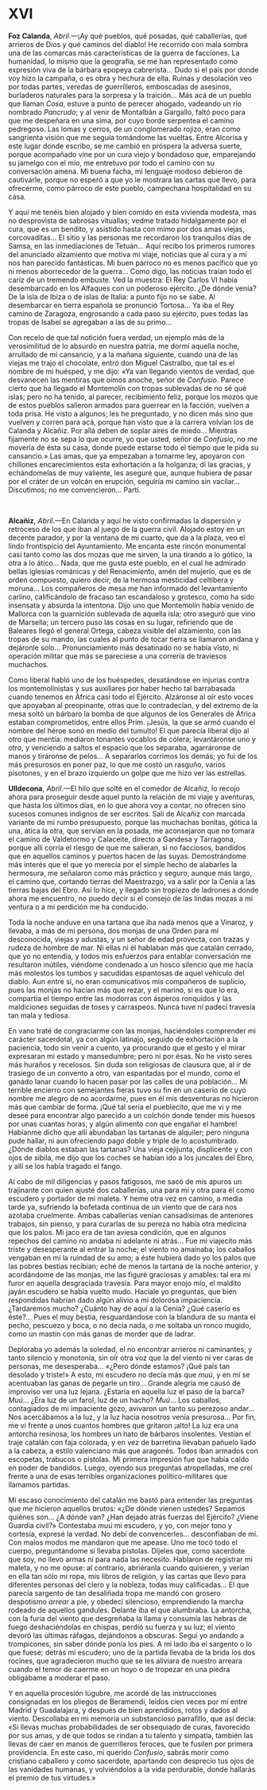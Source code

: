 # XVI

**Foz Calanda**, *Abril*.—¡Ay qué pueblos, qué posadas, qué caballerías, qué
arrieros de Dios y qué caminos del diablo! He recorrido con mala sombra una de
las comarcas más características de la guerra de facciones. La humanidad, lo
mismo que la geografía, se me han representado como expresión viva de la
bárbara epopeya cabrerista... Dudo si el país por donde voy hizo la campaña,
o es obra y hechura de ella. Ruinas y desolación veo por todas partes, veredas
de guerrilleros, emboscadas de asesinos, burladeros naturales para la sorpresa
y la traición... Más acá de un pueblo que llaman *Cosa*, estuve a punto de
perecer ahogado, vadeando un río nombrado *Pancrudo*; y al venir de Montalbán
a Gargallo, faltó poco para que me despeñara en una sima, por cuyo borde
serpentea el camino pedregoso. Las lomas y cerros, de un conglomerado rojizo,
eran como sangrienta visión que me seguía tomándome las vueltas. Entre Alcorisa
y este lugar donde escribo, se me cambió en próspera la adversa suerte, porque
acompañado vine por un cura viejo y bondadoso que, emparejando su jamelgo con
el mío, me entretuvo por todo el camino con su conversación amena. Mi buena
facha, mi lenguaje modoso debieron de cautivarle, porque no esperó a que yo le
mostrara las cartas que llevo, para ofrecerme, como párroco de este pueblo,
campechana hospitalidad en su casa.

Y aquí me tenéis bien alojado y bien comido en esta vivienda modesta, mas no
desprovista de sabrosas vituallas; vedme tratado hidalgamente por el cura, que
es un bendito, y asistido hasta con mimo por dos amas viejas, corcovaditas...
El sitio y las personas me recordaron los tranquilos días de Samsa, en las
inmediaciones de Tetuán... Aquí recibo los primeros rumores del anunciado
alzamiento que motiva mi viaje, noticias que al cura y a mí nos han parecido
fantásticas. Mi buen párroco no es menos pacífico que yo ni menos aborrecedor
de la guerra... Como digo, las noticias traían todo el cariz de un tremendo
embuste. Ved la muestra: El Rey Carlos VI había desembarcado en los Alfaques
con un poderoso ejército. ¿De dónde venía? De la isla de Ibiza o de islas de
Italia: a punto fijo no se sabe. Al desembarcar en tierra española se pronunció
Tortosa... Ya iba el Rey camino de Zaragoza, engrosando a cada paso su
ejército, pues todas las tropas de Isabel se agregaban a las de su primo...

Con recelo de que tal notición fuera verdad, un ejemplo más de la verosimilitud
de lo absurdo en nuestra patria, me dormí aquella noche, arrullado de mi
cansancio, y a la mañana siguiente, cuando una de las viejas me trajo el
chocolate, entró don Miguel Castralbo, que tal es el nombre de mi huésped, y me
dijo: «Ya van llegando vientos de verdad, que desvanecen las mentiras que oímos
anoche, señor de *Confusio*. Parece cierto que ha llegado el Montemolín con
tropas sublevadas de no sé qué islas; pero no ha tenido, al parecer,
recibimiento feliz, porque los mozos que de estos pueblos salieron armados para
guerrear en la facción, vuelven a toda prisa. He visto a algunos; les he
preguntado, y no dicen más sino que vuelven y corren para acá, porque han visto
que a la carrera volvían los de Calanda y Alcañiz. Por allá deben de soplar
aires de miedo... Mientras fijamente no se sepa lo que ocurre, yo que usted,
señor de *Confusio*, no me movería de ésta su casa, donde puede estarse todo el
tiempo que le pida su cansancio.» Las amas, que ya empezaban a tomarme ley,
apoyaron con chillones encarecimientos esta exhortación a la holganza; di las
gracias, y echándomelas de muy valiente, les aseguré que, aunque hubiera de
pasar por el cráter de un volcán en erupción, seguiría mi camino sin vacilar...
Discutimos; no me convencieron... Partí.

<p> </p>

**Alcañiz**, *Abril*.—En Calanda y aquí he visto confirmadas la dispersión
y retroceso de los que iban al juego de la guerra civil. Alojado estoy en un
decente parador, y por la ventana de mi cuarto, que da a la plaza, veo el lindo
frontispicio del Ayuntamiento. Me encanta este rincón monumental casi tanto
como las dos mozas que me sirven, la una tirando a lo gótico, la otra a lo
ático... Nada, que me gusta este pueblo, en el cual he admirado bellas iglesias
románicas y del Renacimiento, amén del mujerío, que es de orden compuesto,
quiero decir, de la hermosa mesticidad celtíbera y moruna... Los compañeros de
mesa me han informado del levantamiento carlino, calificándolo de fracaso tan
escandaloso y grotesco, como ha sido insensata y absurda la intentona. Dijo uno
que Montemolín había venido de Mallorca con la guarnición sublevada de aquella
isla; otro aseguró que vino de Marsella; un tercero puso las cosas en su lugar,
refiriendo que de Baleares llegó el general Ortega, cabeza visible del
alzamiento, con las tropas de su mando, las cuales al punto de tocar tierra se
llamaron andana y dejáronle solo... Pronunciamiento más desatinado no se había
visto, ni operación militar que más se pareciese a una correría de traviesos
muchachos.

Como liberal habló uno de los huéspedes, desatándose en injurias contra los
montemolinistas y sus auxiliares por haber hecho tal barrabasada cuando tenemos
en África casi todo el Ejército. Alzáronse al oír esto voces que apoyaban al
preopinante, otras que lo contradecían, y del extremo de la mesa soltó un
bárbaro la bomba de que algunos de los Generales de África estaban
comprometidos, entre ellos Prim. ¡Jesús, la que se armó cuando el nombre del
héroe sonó en medio del tumulto! El que parecía liberal dijo al otro que
mentía: mediaron tonantes vocablos de cólera; levantáronse uno y otro,
y venciendo a saltos el espacio que los separaba, agarráronse de manos
y tiráronse de pelos... A separarlos corrimos los demás; yo fui de los más
presurosos en poner paz, lo que me costó un rasguño, varios pisotones, y en el
brazo izquierdo un golpe que me hizo ver las estrellas.

**Ulldecona**, *Abril*.—El hilo que solté en el comedor de Alcañiz, lo recojo
ahora para proseguir desde aquel punto la relación de mi viaje y aventuras, que
hasta los últimos días, en lo que ahora voy a contar, no ofrecen sino sucesos
comunes indignos de ser escritos. Salí de Alcañiz con marcada variante de mi
rumbo presupuesto, porque las muchachas bonitas, gótica la una, ática la otra,
que servían en la posada, me aconsejaron que no tomara el camino de Valdetormo
y Calaceite, directo a Gandesa y Tarragona, porque allí corría el riesgo de que
me salieran, si no facciosos, bandidos que en aquellos caminos y puertos hacen
de las suyas. Demostrándome más interés que el que yo merecía por el simple
hecho de alabarles la hermosura, me señalaron como más práctico y seguro,
aunque más largo, el camino que, cortando tierras del Maestrazgo, va a salir
por la Cenia a las tierras bajas del Ebro. Así lo hice, y llegado sin tropiezo
de ladrones a donde ahora me encuentro, no puedo decir si el consejo de las
lindas mozas a mi ventura o a mi perdición me ha conducido.

Toda la noche anduve en una tartana que iba nada menos que a Vinaroz,
y llevaba, a más de mi persona, dos monjas de una Orden para mí desconocida,
viejas y adustas, y un señor de edad provecta, con trazas y rudeza de hombre de
mar. Ni ellas ni él hablaban más que catalán cerrado, que yo no entendía,
y todos mis esfuerzos para entablar conversación me resultaron inútiles,
viéndome condenado a un hosco silencio que me hacía más molestos los tumbos
y sacudidas espantosas de aquel vehículo del diablo. Aun entre sí, no eran
comunicativos mis compañeros de suplicio, pues las monjas no hacían más que
rezar, y el marino, si es que lo era, compartía el tiempo entre las modorras
con ásperos ronquidos y las maldiciones seguidas de toses y carraspeos. Nunca
tuve ni padecí travesía tan mala y tediosa.

En vano traté de congraciarme con las monjas, haciéndoles comprender mi
carácter sacerdotal, ya con algún latinajo, seguido de exhortación a la
paciencia, todo sin venir a cuento, ya procurando que el gesto y el mirar
expresaran mi estado y mansedumbre; pero ni por ésas. No he visto seres más
huraños y recelosos. Sin duda son religiosas de clausura que, al ir de trasiego
de un convento a otro, van espantadas por el mundo, como el ganado lanar cuando
lo hacen pasar por las calles de una población... Mi terrible encierro con
semejantes fieras tuvo su fin en un caserío de cuyo nombre me alegro de no
acordarme, pues en él mis desventuras no hicieron más que cambiar de forma.
¡Qué tal sería el pueblecito, que me vi y me deseé para encontrar algo parecido
a un colchón donde tender mis huesos por unas cuantas horas, y algún alimento
con que engañar el hambre! Habíanme dicho que allí abundaban las tartanas de
alquiler; pero ninguna pude hallar, ni aun ofreciendo pago doble y triple de lo
acostumbrado. ¿Dónde diablos estaban las tartanas? Una vieja cejijunta,
displicente y con ojos de sibila, me dijo que los coches se habían ido a los
juncales del Ebro, y allí se los había tragado el fango.

Al cabo de mil diligencias y pasos fatigosos, me sacó de mis apuros un
trajinante con quien ajusté dos caballerías, una para mí y otra para él como
escudero y portador de mi maleta. Y heme otra vez en camino, a media tarde ya,
sufriendo la bofetada continua de un viento que de cara nos azotaba cruelmente.
Ambas caballerías venían cansadísimas de anteriores trabajos, sin pienso,
y para curarlas de su pereza no había otra medicina que los palos. Mi jaco era
de tan aviesa condición, que en algunos repechos del camino no andaba ni
adelante ni atrás... Fue mi viajecito más triste y desesperante al entrar la
noche; el viento no amainaba; los caballos vengaban en mí la ruindad de su amo;
a éste hubiera dado yo los palos que las pobres bestias recibían; eché de menos
la tartana de la noche anterior, y acordándome de las monjas, me las figuré
graciosas y amables: tal era mi furor en aquella desgraciada travesía. Para
mayor enojo mío, el maldito jayán escudero se había vuelto mudo. Hacíale yo
preguntas, que bien respondidas habrían dado algún alivio a mi dolorosa
impaciencia. ¿Tardaremos mucho? ¿Cuánto hay de aquí a la Cenia? ¿Qué caserío es
éste?... Pues el muy bestia, resguardándose con la blandura de su manta el
pecho, pescuezo y boca, o no decía nada, o me soltaba un ronco mugido, como un
mastín con más ganas de morder que de ladrar.

Deploraba yo además la soledad, el no encontrar arrieros ni caminantes; y tanto
silencio y monotonía, sin oír otra voz que la del viento ni ver caras de
personas, me desesperaba... «¿Pero dónde estamos? ¡Qué país tan desolado
y triste!» A esto, mi escudero no decía más que *muú*, y en mí se acentuaban
las ganas de pegarle un tiro... Grande alegría me causó de improviso ver una
luz lejana. ¿Estaría en aquella luz el paso de la barca? *Muú*... ¿Era luz de
un farol, luz de un hacho? *Muú*... Los caballos, contagiados de mi impaciente
gozo, avivaron un tanto su perezoso andar... Nos acercábamos a la luz, y la luz
hacia nosotros venía presurosa... Por fin, me vi frente a unos cuantos hombres
que gritaron ¡alto! La luz era una antorcha resinosa, los hombres un hato de
bárbaros insolentes. Vestían el traje catalán con faja colorada, y en vez de
barretina llevaban pañuelo liado a la cabeza, a estilo valenciano más que
aragonés. Todos iban armados con escopetas, trabucos o pistolas. Mi primera
impresión fue que había caído en poder de bandidos. Luego, oyendo sus preguntas
atropelladas, me creí frente a una de esas terribles organizaciones
político-militares que llamamos partidas.

Mi escaso conocimiento del catalán me bastó para entender las preguntas que me
hicieron aquellos brutos: «¿De dónde vienen ustedes?  Sepamos quiénes son... ¿A
dónde van? ¿Han dejado atrás fuerzas del Ejército? ¿Viene Guardia civil?»
Contestaba *muú* mi escudero, y yo, con mejor tono y cortesía, expresé la
verdad. No debí de convencerles... desconfiaban de mí. Con malos modos me
mandaron que me apease. Uno me tocó todo el cuerpo, preguntándome si llevaba
pistolas. Díjeles que, como sacerdote que soy, no llevo armas ni para nada las
necesito. Hablaron de registrar mi maleta, y no me opuse: al contrario,
abriéranla cuando quisieren, y verían en ella tan sólo mi ropa, mis libros de
religión, y las cartas que llevo para diferentes personas del clero y la
nobleza, todas muy calificadas... El que parecía sargento de tan desaliñada
tropa me mandó con grosero despotismo *arrear* a pie, y obedecí silencioso,
emprendiendo la marcha rodeado de aquellos gandules. Delante iba el que
alumbraba. La antorcha, con la furia del viento que desgreñaba la llama
y consumía las hebras de fuego deshaciéndolas en chispas, perdió su fuerza y su
luz; el viento devoró las últimas ráfagas, dejándonos a obscuras. Seguí yo
andando a trompicones, sin saber dónde ponía los pies. A mi lado iba el
sargento o lo que fuese; detrás mi escudero; uno de la partida llevaba de la
brida los dos rocines, que agradecieron mucho que se les aliviara de nuestro
arreara cuando el temor de caerme en un hoyo o de tropezar en una piedra
obligábame a moderar el paso.

Y en aquella procesión lúgubre, me acordé de las instrucciones consignadas en
los pliegos de Beramendi, leídos cien veces por mí entre Madrid y Guadalajara,
y después de bien aprendidos, rotos y dados al viento. Descollaba en mi memoria
un substancioso parrafillo, que así decía: «Si llevas muchas probabilidades de
ser obsequiado de curas, favorecido por sus amas, y de que todos se rindan a tu
talento y simpatía, también las llevas de caer en manos de guerrilleros
feroces, que te fusilen por primera providencia. En este caso, mi querido
*Confusio*, sabrás morir como cristiano caballero y como sacerdote, apartando
con desprecio tus ojos de las vanidades humanas, y volviéndolos a la vida
perdurable, donde hallarás el premio de tus virtudes.»
